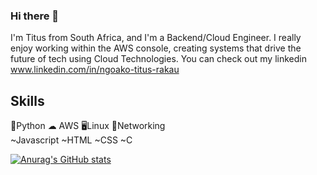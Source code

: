 ### Hi there 👋

I'm Titus from South Africa, and I'm a Backend/Cloud Engineer. I really enjoy working within the AWS console, creating systems that drive the future of tech using Cloud Technologies. You can check out my linkedin www.linkedin.com/in/ngoako-titus-rakau

## Skills
  🐍Python  ☁ AWS  🖥Linux 🔌Networking  
  ~Javascript ~HTML ~CSS ~C
  
  
  

[![Anurag's GitHub stats](https://github-readme-stats.vercel.app/api?username=ntrakau)](https://github.com/ntrakau/github-readme-stats)
